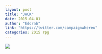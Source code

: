 ```yaml
---
layout: post
title: "JACK"
date: 2015-04-01
author: "Edcrab"
link: "https://twitter.com/campaignwhereu"
categories: 2015 rpg
---
```

![]({{site.url}}/2015images/JACK.jpg)
